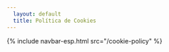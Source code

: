 ```yaml
---
  layout: default
  title: Política de Cookies
---
```

<head>
    <script src="/assets/js/espcookie.js" async></script>
</head>
<body>
  {% include navbar-esp.html src="/cookie-policy" %}
</body>
